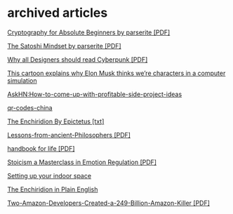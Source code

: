 # archived articles

[Cryptography for Absolute Beginners by parserite [PDF]](./medium.com-Cryptography%20for%20Absolute%20Beginners.pdf)

[The Satoshi Mindset by parserite [PDF]](./medium.com-The%20Satoshi%20Mindset%20Satoshi%20Nakamoto%20is%20a%20symbol%20of%20hope%20by%20parserite.pdf)

[Why all Designers should read Cyberpunk [PDF]](./magenta.as-Why%20All%20Designers%20Should%20Read%20Cyberpunk.pdf)

[This cartoon explains why Elon Musk thinks we’re characters in a computer simulation](simulation.html)

[AskHN:How-to-come-up-with-profitable-side-project-ideas](How-to-come-up-with-profitable-side-project-ideas.html)

[qr-codes-china](qr-codes-china.html)

[The Enchiridion By Epictetus [txt]](The-Enchiridion-By-Epictetus.txt)

[Lessons-from-ancient-Philosophers [PDF]](Lessons-from-ancient-philosphers.pdf)

[handbook for life [PDF]](handbook-for-life.pdf)

[Stoicism a Masterclass in Emotion Regulation [PDF]](Stoicism-a-Masterclass-in-Emotion-Regulation.pdf)

[Setting up your indoor space](setting-up-your-indoor-space.html)

[The Enchiridion in Plain English](The-Enchiridion-in-Plain-English.html)

 [Two-Amazon-Developers-Created-a-249-Billion-Amazon-Killer [PDF]](Two-Amazon-Developers-Created-a-249-Billion-Amazon-Killer.pdf)
